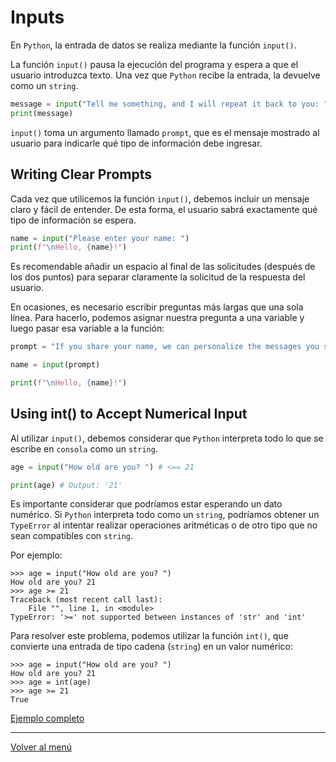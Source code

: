# Inputs

En `Python`, la entrada de datos se realiza mediante la función `input()`.

La función `input()` pausa la ejecución del programa y espera a que el usuario introduzca texto. Una vez que `Python` recibe la entrada, la devuelve como un `string`.

```python
message = input("Tell me something, and I will repeat it back to you: ")
print(message)
```

`input()` toma un argumento llamado `prompt`, que es el mensaje mostrado al usuario para indicarle qué tipo de información debe ingresar.

## Writing Clear Prompts

Cada vez que utilicemos la función `input()`, debemos incluir un mensaje claro y fácil de entender. De esta forma, el usuario sabrá exactamente qué tipo de información se espera.

```python
name = input("Please enter your name: ")
print(f"\nHello, {name}!")
```

Es recomendable añadir un espacio al final de las solicitudes (después de los dos puntos) para separar claramente la solicitud de la respuesta del usuario.

En ocasiones, es necesario escribir preguntas más largas que una sola línea. Para hacerlo, podemos asignar nuestra pregunta a una variable y luego pasar esa variable a la función:

```python
prompt = "If you share your name, we can personalize the messages you see." prompt += "\nWhat is your first name? "

name = input(prompt)

print(f"\nHello, {name}!")
```

## Using int() to Accept Numerical Input

Al utilizar `input()`, debemos considerar que `Python` interpreta todo lo que se escribe en `consola` como un `string`.

```python
age = input("How old are you? ") # <== 21

print(age) # Output: '21'
```

Es importante considerar que podríamos estar esperando un dato numérico. Si `Python` interpreta todo como un `string`, podríamos obtener un `TypeError` al intentar realizar operaciones aritméticas o de otro tipo que no sean compatibles con `string`.

Por ejemplo:

```shell
>>> age = input("How old are you? ")
How old are you? 21
>>> age >= 21
Traceback (most recent call last):
	File "", line 1, in <module>
TypeError: '>=' not supported between instances of 'str' and 'int'
```

Para resolver este problema, podemos utilizar la función `int()`, que convierte una entrada de tipo cadena (`string`) en un valor numérico:

```shell
>>> age = input("How old are you? ")
How old are you? 21
>>> age = int(age)
>>> age >= 21
True
```

[Ejemplo completo](./xx-example-codes/0.5-inputs.py)

---

[Volver al menú](./0.0-Learn-the-basics.md)
